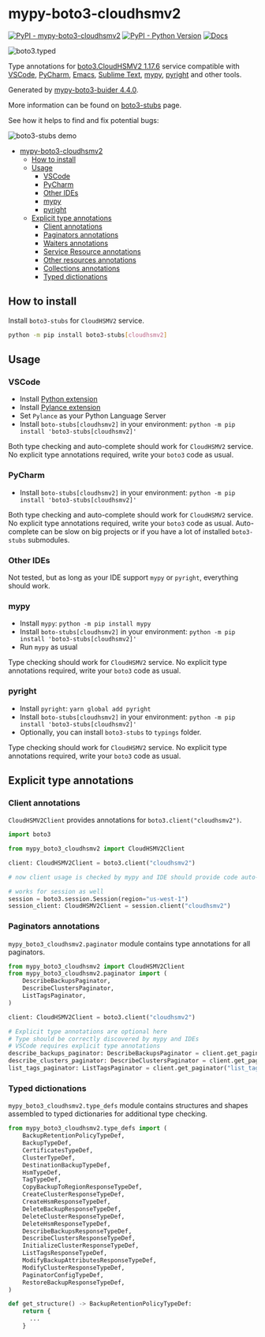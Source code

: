 # mypy-boto3-cloudhsmv2

[![PyPI - mypy-boto3-cloudhsmv2](https://img.shields.io/pypi/v/mypy-boto3-cloudhsmv2.svg?color=blue)](https://pypi.org/project/mypy-boto3-cloudhsmv2)
[![PyPI - Python Version](https://img.shields.io/pypi/pyversions/mypy-boto3-cloudhsmv2.svg?color=blue)](https://pypi.org/project/mypy-boto3-cloudhsmv2)
[![Docs](https://img.shields.io/readthedocs/mypy-boto3-builder.svg?color=blue)](https://mypy-boto3-builder.readthedocs.io/)

![boto3.typed](https://github.com/vemel/mypy_boto3_builder/raw/master/logo.png)

Type annotations for
[boto3.CloudHSMV2 1.17.6](https://boto3.amazonaws.com/v1/documentation/api/1.17.6/reference/services/cloudhsmv2.html#CloudHSMV2) service
compatible with
[VSCode](https://code.visualstudio.com/),
[PyCharm](https://www.jetbrains.com/pycharm/),
[Emacs](https://www.gnu.org/software/emacs/),
[Sublime Text](https://www.sublimetext.com/),
[mypy](https://github.com/python/mypy),
[pyright](https://github.com/microsoft/pyright)
and other tools.

Generated by [mypy-boto3-buider 4.4.0](https://github.com/vemel/mypy_boto3_builder).

More information can be found on [boto3-stubs](https://pypi.org/project/boto3-stubs/) page.

See how it helps to find and fix potential bugs:

![boto3-stubs demo](https://github.com/vemel/mypy_boto3_builder/raw/master/demo.gif)

- [mypy-boto3-cloudhsmv2](#mypy-boto3-cloudhsmv2)
  - [How to install](#how-to-install)
  - [Usage](#usage)
    - [VSCode](#vscode)
    - [PyCharm](#pycharm)
    - [Other IDEs](#other-ides)
    - [mypy](#mypy)
    - [pyright](#pyright)
  - [Explicit type annotations](#explicit-type-annotations)
    - [Client annotations](#client-annotations)
    - [Paginators annotations](#paginators-annotations)
    - [Waiters annotations](#waiters-annotations)
    - [Service Resource annotations](#service-resource-annotations)
    - [Other resources annotations](#other-resources-annotations)
    - [Collections annotations](#collections-annotations)
    - [Typed dictionations](#typed-dictionations)

## How to install

Install `boto3-stubs` for `CloudHSMV2` service.

```bash
python -m pip install boto3-stubs[cloudhsmv2]
```

## Usage

### VSCode

- Install [Python extension](https://marketplace.visualstudio.com/items?itemName=ms-python.python)
- Install [Pylance extension](https://marketplace.visualstudio.com/items?itemName=ms-python.vscode-pylance)
- Set `Pylance` as your Python Language Server
- Install `boto-stubs[cloudhsmv2]` in your environment: `python -m pip install 'boto3-stubs[cloudhsmv2]'`

Both type checking and auto-complete should work for `CloudHSMV2` service.
No explicit type annotations required, write your `boto3` code as usual.

### PyCharm

- Install `boto-stubs[cloudhsmv2]` in your environment: `python -m pip install 'boto3-stubs[cloudhsmv2]'`

Both type checking and auto-complete should work for `CloudHSMV2` service.
No explicit type annotations required, write your `boto3` code as usual.
Auto-complete can be slow on big projects or if you have a lot of installed `boto3-stubs` submodules.

### Other IDEs

Not tested, but as long as your IDE support `mypy` or `pyright`, everything should work.

### mypy

- Install `mypy`: `python -m pip install mypy`
- Install `boto-stubs[cloudhsmv2]` in your environment: `python -m pip install 'boto3-stubs[cloudhsmv2]'`
- Run `mypy` as usual

Type checking should work for `CloudHSMV2` service.
No explicit type annotations required, write your `boto3` code as usual.

### pyright

- Install `pyright`: `yarn global add pyright`
- Install `boto-stubs[cloudhsmv2]` in your environment: `python -m pip install 'boto3-stubs[cloudhsmv2]'`
- Optionally, you can install `boto3-stubs` to `typings` folder.

Type checking should work for `CloudHSMV2` service.
No explicit type annotations required, write your `boto3` code as usual.

## Explicit type annotations

### Client annotations

`CloudHSMV2Client` provides annotations for `boto3.client("cloudhsmv2")`.

```python
import boto3

from mypy_boto3_cloudhsmv2 import CloudHSMV2Client

client: CloudHSMV2Client = boto3.client("cloudhsmv2")

# now client usage is checked by mypy and IDE should provide code auto-complete

# works for session as well
session = boto3.session.Session(region="us-west-1")
session_client: CloudHSMV2Client = session.client("cloudhsmv2")
```

### Paginators annotations

`mypy_boto3_cloudhsmv2.paginator` module contains type annotations for all paginators.

```python
from mypy_boto3_cloudhsmv2 import CloudHSMV2Client
from mypy_boto3_cloudhsmv2.paginator import (
    DescribeBackupsPaginator,
    DescribeClustersPaginator,
    ListTagsPaginator,
)

client: CloudHSMV2Client = boto3.client("cloudhsmv2")

# Explicit type annotations are optional here
# Type should be correctly discovered by mypy and IDEs
# VSCode requires explicit type annotations
describe_backups_paginator: DescribeBackupsPaginator = client.get_paginator("describe_backups")
describe_clusters_paginator: DescribeClustersPaginator = client.get_paginator("describe_clusters")
list_tags_paginator: ListTagsPaginator = client.get_paginator("list_tags")
```







### Typed dictionations

`mypy_boto3_cloudhsmv2.type_defs` module contains structures and shapes assembled
to typed dictionaries for additional type checking.

```python
from mypy_boto3_cloudhsmv2.type_defs import (
    BackupRetentionPolicyTypeDef,
    BackupTypeDef,
    CertificatesTypeDef,
    ClusterTypeDef,
    DestinationBackupTypeDef,
    HsmTypeDef,
    TagTypeDef,
    CopyBackupToRegionResponseTypeDef,
    CreateClusterResponseTypeDef,
    CreateHsmResponseTypeDef,
    DeleteBackupResponseTypeDef,
    DeleteClusterResponseTypeDef,
    DeleteHsmResponseTypeDef,
    DescribeBackupsResponseTypeDef,
    DescribeClustersResponseTypeDef,
    InitializeClusterResponseTypeDef,
    ListTagsResponseTypeDef,
    ModifyBackupAttributesResponseTypeDef,
    ModifyClusterResponseTypeDef,
    PaginatorConfigTypeDef,
    RestoreBackupResponseTypeDef,
)

def get_structure() -> BackupRetentionPolicyTypeDef:
    return {
      ...
    }
```
